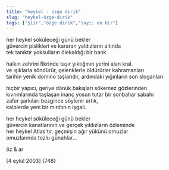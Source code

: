 ```yaml
---
title: "heykel - özge dirik"
slug: "heykel-özge-dirik"
tags: ["şiir","özge dirik","sayı: on bir"]
---
```


her heykel söküleceği günü bekler\
güvercin pislikleri ve kararan yaldızların altında\
tek tanıktır yoksulların ölekaldığı bir bank

halkın zehrini fikrinde taşır yıktığının yerini alan kral.\
ve ışıklarla söndürür, çelenklerle öldürürler kahramanları\
tarihin yenik domino taşlarıdır, ardındaki yığınların son sloganları

hiçbir yapıcı, geriye dönük bakışları sökemez gözlerinden\
kıvrımlarında taşlaşan inanç yosun tutar bir sonbahar sabahı\
zafer şarkıları bezgince söylenir artık,\
kalplerde yeni bir mırıltının işgali.

her heykel söküleceği günü bekler\
güvercin kanatlarının ve gerçek yıldızların özleminde\
her heykel Atlas'tır, geçmişin ağır yükünü omuzlar\
omuzlarında tozlu günahlar...

öz & ar

\[4 eylül 2003\] {748}

